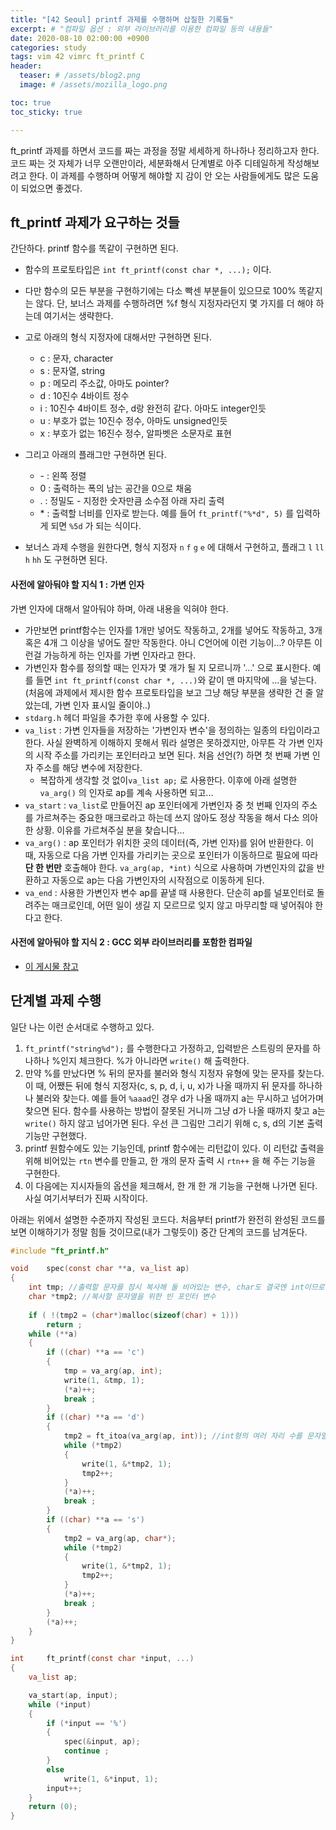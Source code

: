 ```yaml
---
title: "[42 Seoul] printf 과제를 수행하며 삽질한 기록들"
excerpt: # "컴파일 옵션 : 외부 라이브러리를 이용한 컴파일 등의 내용들"
date: 2020-08-10 02:00:00 +0900
categories: study
tags: vim 42 vimrc ft_printf C
header:
  teaser: # /assets/blog2.png
  image: # /assets/mozilla_logo.png 

toc: true  
toc_sticky: true 

---
```


ft_printf 과제를 하면서 코드를 짜는 과정을 정말 세세하게 하나하나 정리하고자 한다. 코드 짜는 것 자체가 너무 오랜만이라, 세분화해서 단계별로 아주 디테일하게 작성해보려고 한다. 이 과제를 수행하며 어떻게 해야할 지 감이 안 오는 사람들에게도 많은 도움이 되었으면 좋겠다.



## ft_printf 과제가 요구하는 것들

간단하다. printf 함수를 똑같이 구현하면 된다.
- 함수의 프로토타입은 `int ft_printf(const char *, ...);` 이다.
- 다만 함수의 모든 부분을 구현하기에는 다소 빡센 부분들이 있으므로 100% 똑같지는 않다. 단, 보너스 과제를 수행하려면 %f 형식 지정자라던지 몇 가지를 더 해야 하는데 여기서는 생략한다.
- 고로 아래의 형식 지정자에 대해서만 구현하면 된다.

  - c : 문자, character
  - s : 문자열, string
  - p : 메모리 주소값, 아마도 pointer?
  - d : 10진수 4바이트 정수
  - i : 10진수 4바이트 정수, d랑 완전히 같다. 아마도 integer인듯
  - u : 부호가 없는 10진수 정수, 아마도 unsigned인듯
  - x : 부호가 없는 16진수 정수, 알파벳은 소문자로 표현
- 그리고 아래의 플래그만 구현하면 된다.

  - \-  : 왼쪽 정렬
  - 0 : 출력하는 폭의 남는 공간을 0으로 채움
  - .  : 정밀도 - 지정한 숫자만큼 소수점 아래 자리 출력
  - \* : 출력할 너비를 인자로 받는다.
    예를 들어 `ft_printf("%*d", 5)` 를 입력하게 되면 `%5d` 가 되는 식이다.
- 보너스 과제 수행을 원한다면, 형식 지정자 `n` `f` `g` `e` 에 대해서 구현하고, 플래그  `l` `ll` `h` `hh` 도 구현하면 된다.



#### 사전에 알아둬야 할 지식 1 : 가변 인자

가변 인자에 대해서 알아둬야 하며, 아래 내용을 익혀야 한다.
- 가만보면 printf함수는 인자를 1개만 넣어도 작동하고, 2개를 넣어도 작동하고, 3개 혹은 4개 그 이상을 넣어도 잘만 작동한다. 아니 C언어에 이런 기능이...? 아무튼 이런걸 가능하게 하는 인자를 가변 인자라고 한다.
- 가변인자 함수를 정의할 때는 인자가 몇 개가 될 지 모르니까 '...' 으로 표시한다. 예를 들면 `int ft_printf(const char *, ...)`와 같이 맨 마지막에 ...을 넣는다. (처음에 과제에서 제시한 함수 프로토타입을 보고 그냥 해당 부분을 생략한 건 줄 알았는데, 가변 인자 표시일 줄이야..)
- `stdarg.h` 헤더 파일을 추가한 후에 사용할 수 있다.
- `va_list` : 가변 인자들을 저장하는 '가변인자 변수'을 정의하는 일종의 타입이라고 한다. 사실 완벽하게 이해하지 못해서 뭐라 설명은 못하겠지만, 아무튼 각 가변 인자의 시작 주소를 가리키는 포인터라고 보면 된다. 처음 선언(?) 하면 첫 번째 가변 인자 주소를 해당 변수에 저장한다.
  - 복잡하게 생각할 것 없이`va_list ap;` 로 사용한다. 이후에 아래 설명한 `va_arg()` 의 인자로 ap를 계속 사용하면 되고...
- `va_start` : `va_list`로 만들어진 ap 포인터에게 가변인자 중 첫 번째 인자의 주소를 가르쳐주는 중요한 매크로라고 하는데 쓰지 않아도 정상 작동을 해서 다소 의아한 상황. 이유를 가르쳐주실 분을 찾습니다... 
- `va_arg()` : ap 포인터가 위치한 곳의 데이터(즉, 가변 인자)를 읽어 반환한다. 이 때, 자동으로 다음 가변 인자를 가리키는 곳으로 포인터가 이동하므로 필요에 따라 **단 한 번만** 호출해야 한다. `va_arg(ap, *int)` 식으로 사용하며 가변인자의 값을 반환하고 자동으로 ap는 다음 가변인자의 시작점으로 이동하게 된다.
- `va_end` : 사용한 가변인자 변수 ap를 끝낼 때 사용한다. 단순히 ap를 널포인터로 돌려주는 매크로인데, 어떤 일이 생길 지 모르므로 잊지 않고 마무리할 때 넣어줘야 한다고 한다.

#### 사전에 알아둬야 할 지식 2 : GCC 외부 라이브러리를 포함한 컴파일

- [이 게시물 참고](https://ohseyong.github.io/study/learn-with-printf/)



## 단계별 과제 수행 

일단 나는 이런 순서대로 수행하고 있다. 

1. `ft_printf("string%d");` 를 수행한다고 가정하고, 입력받은 스트링의 문자를 하나하나 %인지 체크한다. %가 아니라면 `write()` 해 출력한다.
2. 만약 %를 만났다면 % 뒤의 문자를 불러와 형식 지정자 유형에 맞는 문자를 찾는다. 이 때, 어쨌든 뒤에 형식 지정자(c, s, p, d, i, u, x)가 나올 때까지 뒤 문자를 하나하나 불러와 찾는다. 예를 들어 `%aaad`인 경우 d가 나올 때까지 a는 무시하고 넘어가며 찾으면 된다. 함수를 사용하는 방법이 잘못된 거니까 그냥 d가 나올 때까지 찾고 a는 `write()`  하지 않고 넘어가면 된다. 우선 큰 그림만 그리기 위해 c, s, d의 기본 출력 기능만 구현했다.
3. printf 원함수에도 있는 기능인데, printf 함수에는 리턴값이 있다. 이 리턴값 출력을 위해 비어있는 `rtn` 변수를 만들고, 한 개의 문자 출력 시 `rtn++` 을 해 주는 기능을 구현한다.
4. 이 다음에는 지시자들의 옵션을 체크해서, 한 개 한 개 기능을 구현해 나가면 된다. 사실 여기서부터가 진짜 시작이다. 



아래는 위에서 설명한 수준까지 작성된 코드다. 처음부터 printf가 완전히 완성된 코드를 보면 이해하기가 정말 힘들 것이므로(내가 그렇듯이) 중간 단계의 코드를 남겨둔다.

```c
#include "ft_printf.h"

void	spec(const char **a, va_list ap)
{
	int tmp; //출력할 문자를 잠시 복사해 둘 비어있는 변수, char도 결국엔 int이므로 int형으로 선언해도 된다.
	char *tmp2; //복사할 문자열을 위한 빈 포인터 변수
	
	if ( !(tmp2 = (char*)malloc(sizeof(char) + 1)))
		return ;
	while (**a)
	{
		if ((char) **a == 'c')
		{
			tmp = va_arg(ap, int);
			write(1, &tmp, 1);
			(*a)++;
			break ;
		}
		if ((char) **a == 'd')
		{
			tmp2 = ft_itoa(va_arg(ap, int)); //int형의 여러 자리 수를 문자열로 변환하여 출력할 수 있게끔 복사해 둔다.
			while (*tmp2)
			{
				write(1, &*tmp2, 1);
				tmp2++;
			}
			(*a)++;
			break ;
		}
		if ((char) **a == 's')
		{
			tmp2 = va_arg(ap, char*);
			while (*tmp2)
			{
				write(1, &*tmp2, 1);
				tmp2++;
			}
			(*a)++;
			break ;
		}
		(*a)++;
	}
}

int		ft_printf(const char *input, ...)
{
	va_list ap;

	va_start(ap, input); 
	while (*input)
	{
		if (*input == '%')
		{
			spec(&input, ap);
			continue ;
		}
		else
			write(1, &*input, 1);
		input++;
	}
	return (0);
}
```

